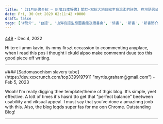 ```yaml
---
title: '【11月新書介紹 – 新增35本好書】關於~寫給大地寫給生命溫柔的詩詞、在地語言延續文化脈絡、自然災害下的台灣'
date: Fri, 30 Oct 2020 02:11:42 +0000
draft: false
tags: ['#簡介', '台語', '山海島語生態圖書館及讀書會', '情書', '新書', '新書簡介', '自然災害']
---
```



#### 
[449](https://xvxx888.com/xxxtag/taiwan "laraemancuso@gmail.com") - <time datetime="2022-12-22 08:06:59">Dec 4, 2022</time>

Hi tere i amm kavin, its mmy firszt occassion to ccommenting anyplace, when i read this pos i thought i ckuld alpso make commennt duue too this good piece off writing.
<hr />
#### 
[Sadomasochism slavery tube](https://dev.xxxcrunch.com/top3399197911 "myrtis.graham@gmail.com") - <time datetime="2023-02-24 09:32:50">Feb 5, 2023</time>

Woah! I'm really digging thee template/theme of thgis blog. It's simple, yeet effective. A lott of times it's hasrd tto get that "perfect balance" beetween usabiliity and viksual appeal. I must say that you've done a amazinng joob with this. Also, the blog loqds super fas for me oon Chrome. Outstanding Blog!
<hr />
